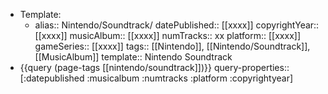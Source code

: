 - Template:
	- alias:: Nintendo/Soundtrack/
	  datePublished:: [[xxxx]]
	  copyrightYear:: [[xxxx]]
	  musicAlbum:: [[xxxx]]
	  numTracks:: xx
	  platform:: [[xxxx]]
	  gameSeries:: [[xxxx]]
	  tags:: [[Nintendo]], [[Nintendo/Soundtrack]], [[MusicAlbum]]
	  template:: Nintendo Soundtrack
- {{query (page-tags [[nintendo/soundtrack]])}}
  query-properties:: [:datepublished :musicalbum :numtracks :platform :copyrightyear]

